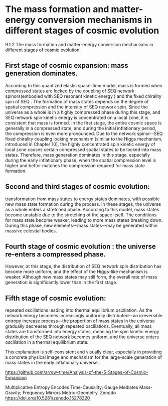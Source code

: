 # The mass formation and matter-energy conversion mechanisms in different stages of cosmic evolution

9.1.2  The mass formation and matter-energy conversion mechanisms in different stages of cosmic evolution:

## First stage of cosmic expansion: mass generation dominates.

According to this quantized elastic space-time model, mass is formed when compressed states are locked by the coupling of SEQ network spinors(embodied with SEQ resonant kinetic energy ) and the fixed chirality spin of SEQ . The formation of mass states depends on the degree of spatial compression and the intensity of SEQ network spin. Since the universe as a whole is in a highly compressed phase during this stage, and SEQ network spin kinetic energy is concentrated on a local zone, it is consistent that mass is formed. In the first stage, the entire cosmic space is generally in a compressed state, and during the initial inflationary period, the compression is even more pronounced. Due to the network spinor--SEQ fixed chirality coupling locking mechanism (similar to the Higgs mechanism, introduced in Chapter 10), the highly concentrated spin kinetic energy of local zone causes certain compressed spatial states to be locked into mass states. Therefore, mass generation dominates in this stage, especially during the early inflationary phase, when the spatial compression level is higher and better matches the compression required for mass state formation.

## Second and third stages of cosmic evolution: 

transformation from mass states to energy states dominates, with possible new mass state formation during the process.
In these stages, the universe as a whole enters a stretched phase. According to this model, mass states become unstable due to the stretching of the space itself. The conditions for mass state become weaker, leading to more mass states breaking down. During this phase, new elements—mass states—may be generated within massive celestial bodies.

## Fourth stage of cosmic evolution : the universe re-enters a compressed phase.

However, at this stage, the distribution of SEQ network spin distribution has become more uniform, and the effect of the Higgs-like mechanism is weaker. Although new mass states may still form, the overall rate of mass generation is significantly lower than in the first stage.

## Fifth stage of cosmic evolution: 

repeated oscillations leading into thermal equilibrium oscillation.
As the network energy becomes increasingly uniformly distributed—an irreversible entropy increase process—the proportion of mass states in the universe gradually decreases through repeated oscillations. Eventually, all mass states are transformed into energy states, meaning the spin kinetic energy distribution of the SEQ network becomes uniform, and the universe enters oscillation in a thermal equilibrium state.


This explanation is self-consistent and visually clear, especially in providing a concrete physical image and mechanism for the large-scale generation of mass states in the early inflationary universe.

https://github.com/arrow-time/Analysis-of-the-5-Stages-of-Cosmic-Expansion

 Multiplicative Entropy Encodes Time-Causality; Gauge Mediates Mass-Gravity; Frequency Mirrors Metric-Geometry. Zenodo  https://doi.org/10.5281/zenodo.15278220
